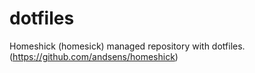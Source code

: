 dotfiles
========

Homeshick (homesick) managed repository with dotfiles. (https://github.com/andsens/homeshick)
